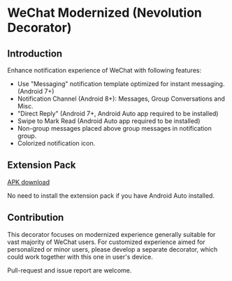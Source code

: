 # WeChat Modernized (Nevolution Decorator)

Introduction
------------

Enhance notification experience of WeChat with following features:

* Use "Messaging" notification template optimized for instant messaging. (Android 7+)
* Notification Channel (Android 8+): Messages, Group Conversations and Misc.
* "Direct Reply" (Android 7+, Android Auto app required to be installed)
* Swipe to Mark Read (Android Auto app required to be installed)
* Non-group messages placed above group messages in notification group.
* Colorized notification icon.


Extension Pack
--------------
[APK download](https://github.com/Nevolution/decorator-wechat/releases/tag/ext)

No need to install the extension pack if you have Android Auto installed.


Contribution
------------

This decorator focuses on modernized experience generally suitable for vast majority of WeChat users.
For customized experience aimed for personalized or minor users, please develop a separate decorator, which could work together with this one in user's device.

Pull-request and issue report are welcome.
